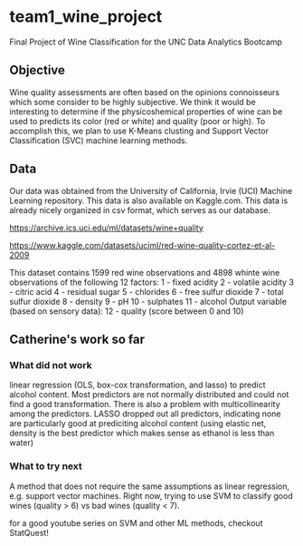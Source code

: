 # team1_wine_project
Final Project of Wine Classification for the UNC Data Analytics Bootcamp

## Objective
Wine quality assessments are often based on the opinions connoisseurs which some consider to be highly subjective. We think it would be interesting to determine if the physicoshemical properties of wine can be used to predicts its color (red or white) and quality (poor or high). To accomplish this, we plan to use K-Means clusting and Support Vector Classification (SVC) machine learning methods.

## Data

Our data was obtained from the University of California, Irvie (UCI) Machine Learning repository. This data is also available on Kaggle.com. This data is already nicely organized in csv format, which serves as our database.

https://archive.ics.uci.edu/ml/datasets/wine+quality

https://www.kaggle.com/datasets/uciml/red-wine-quality-cortez-et-al-2009

This dataset contains 1599 red wine observations and 4898 whinte wine observations of the following 12 factors:
   1 - fixed acidity
   2 - volatile acidity
   3 - citric acid
   4 - residual sugar
   5 - chlorides
   6 - free sulfur dioxide
   7 - total sulfur dioxide
   8 - density
   9 - pH
   10 - sulphates
   11 - alcohol
   Output variable (based on sensory data): 
   12 - quality (score between 0 and 10)

## Catherine's work so far

### What did not work

linear regression (OLS, box-cox transformation, and lasso) to predict alcohol content. Most predictors are not normally distributed and could not find a good transformation. There is also a problem with multicollinearity among the predictors. LASSO dropped out all predictors, indicating none are particularly good at prediciting alcohol content (using elastic net, density is the best predictor which makes sense as ethanol is less than water)

### What to try next

A method that does not require the same assumptions as linear regression, e.g. support vector machines. Right now, trying to use SVM to classify good wines (quality > 6) vs bad wines (quality < 7).

for a good youtube series on SVM and other ML methods, checkout StatQuest!
